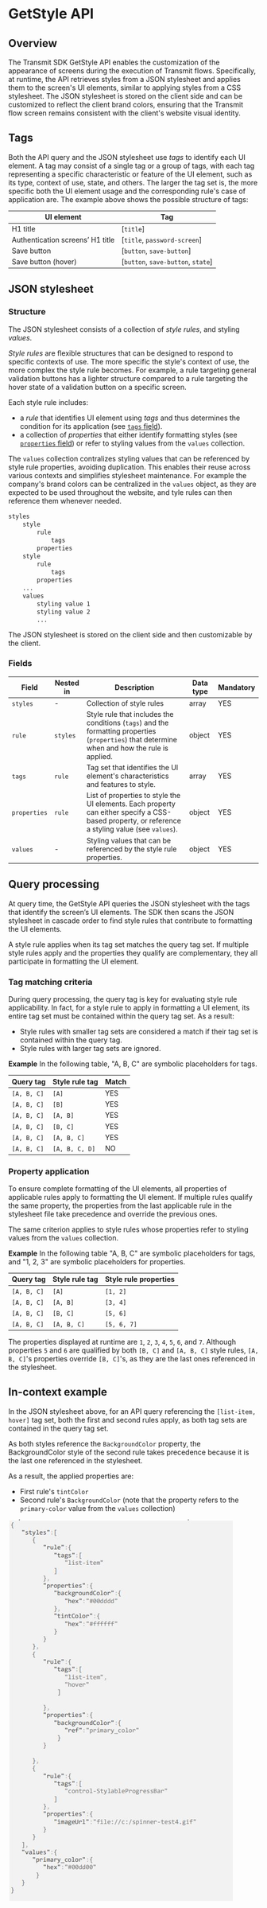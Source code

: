# GetStyle API

## Overview
The Transmit SDK GetStyle API enables the customization of the appearance of screens during the execution of Transmit flows. Specifically, at runtime, the API retrieves styles from a JSON stylesheet and applies them to the screen's UI elements, similar to applying styles from a CSS stylesheet. The JSON stylesheet is stored on the client side and can be customized to reflect the client brand colors, ensuring that the Transmit flow screen remains consistent with the client's website visual identity. 

## Tags

Both the API query and the JSON stylesheet use _tags_ to identify each UI element. A tag may consist of a single tag or a group of tags, with each tag representing a specific characteristic or feature of the UI element, such as its type, context of use, state, and others. The larger the tag set is, the more specific both the UI element usage and the corresponding rule's case of application are. The example above shows the possible structure of tags:

| UI element                       | Tag                              |
| -------------------------------- | -------------------------------- |
| H1 title                         | [`title`]                      |
| Authentication screens’ H1 title | [`title`, `password-screen`]     |
| Save button                      | [`button`, `save-button`]        |
| Save button (hover)              | [`button`, `save-button`, `state`] |

## JSON stylesheet 

### Structure

The JSON stylesheet consists of a collection of _style rules_, and styling _values_. 

_Style rules_ are flexible structures that can be designed to respond to specific contexts of use. The more specific the style's context of use, the more complex the style rule becomes. For example, a rule targeting general validation buttons has a lighter structure compared to a rule targeting the hover state of a validation button on a specific screen.

Each style rule includes:
- a _rule_ that identifies UI element using _tags_  and thus determines the condition for its application (see [`tags` field](#fields)).
- a collection of _properties_ that either identify formatting styles (see [`properties` field](#fields)) or refer to styling values from the `values` collection.

The `values` collection contralizes styling values that can be referenced by style rule properties, avoiding duplication. This enables their reuse across various contexts and simplifies stylesheet maintenance. For example the company's brand colors can be centralized in the `values` object, as they are expected to be used throughout the website, and tyle rules can then reference them whenever needed.

```
styles
    style
        rule
            tags
        properties
    style
        rule
            tags
        properties
    ...
    values
        styling value 1
        styling value 2
        ...
```
The JSON stylesheet is stored on the client side and then customizable by the client.

### Fields

| Field                | Nested in            | Description                                             | Data type | Mandatory |
| -------------------- | -------------------- | ------------------------------------------------------- | --------- | --------- |
| `styles `          | -                   | Collection of style rules                                  | array     | YES       |
| `rule`             | `styles `          | Style rule that includes the conditions (`tags`) and the formatting properties (`properties`) that determine when and how the rule is applied.  | object    | YES       |
| `tags `            | `rule `            | Tag set that identifies the UI element's characteristics and features to style.                                   | array     | YES       |
| `properties`       | `rule `            | List of properties to style the UI elements. Each property can either specify a CSS-based property, or reference a styling value (see `values`).          | object    | YES       |
| `values `          | -                  | Styling values that can be referenced by the style rule properties.         | object    | YES       |

## Query processing
At query time, the GetStyle API queries the JSON stylesheet with the tags that identify the screen’s UI elements. The SDK then scans the JSON stylesheet in cascade order to find style rules that contribute to formatting the UI elements.

A style rule applies when its tag set matches the query tag set. If multiple style rules apply and the properties they qualify are complementary, they all participate in formatting the UI element.

### Tag matching criteria

During query processing, the query tag is key for evaluating style rule applicability. In fact, for a style rule to apply in formatting a UI element, its entire tag set must be contained within the query tag set. As a result:
- Style rules with smaller tag sets are considered a match if their tag set is contained within the query tag.
- Style rules with larger tag sets are ignored.

**Example** 
In the following table, "A, B, C" are symbolic placeholders for tags.

| Query tag | Style rule tag | Match |
|-----------|----------------|----------|
| `[A, B, C]` | `[A]` | YES |
| `[A, B, C]` | `[B]` | YES |
| `[A, B, C]` | `[A, B]` | YES |
| `[A, B, C]` | `[B, C]` | YES |
| `[A, B, C]` | `[A, B, C]` | YES |
| `[A, B, C]` | `[A, B, C, D]` | NO |



### Property application

To ensure complete formatting of the UI elements, all properties of applicable rules apply to formatting the UI element. If multiple rules qualify the same property, the properties from the last applicable rule in the stylesheet file take precedence and override the previous ones.

The same criterion applies to style rules whose properties refer to styling values from the `values` collection.


**Example** 
In the following table "A, B, C" are symbolic placeholders for tags, and "1, 2, 3" are symbolic placeholders for properties.

| Query tag | Style rule tag | Style rule properties  |
|-----------|----------------|-----------------------| 
| `[A, B, C]` | `[A]` | `[1, 2]` |
| `[A, B, C]` | `[A, B]` | `[3, 4]` |
| `[A, B, C]` | `[B, C]` | `[5, 6]` |
| `[A, B, C]` | `[A, B, C]` | `[5, 6, 7]` |

The properties displayed at runtime are `1`, `2`, `3`, `4`, `5`, `6`, and `7`. 
Although properties `5` and `6` are qualified by both `[B, C]` and `[A, B, C]` style rules, `[A, B, C]`'s properties override `[B, C]`'s, as they are the last ones referenced in the stylesheet.

## In-context example

In the JSON stylesheet above, for an API query referencing the `[list-item, hover]` tag set, both the first and second rules apply, as both tag sets are contained in the query tag set.

As both styles reference the `BackgroundColor` property, the BackgroundColor style of the second rule takes precedence because it is the last one referenced in the stylesheet. 

As a result, the applied properties are:
- First rule's `tintColor`
- Second rule's `BackgroundColor` (note that the property refers to the `primary-color` value from the `values` collection)

![stylehsheet img](stylesheetexample.JPG)
